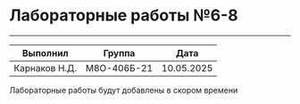 # Лабораторные работы №6-8

------------------------------------------------
|  Выполнил    |    Группа       | Дата        |
|--------------|-----------------|-------------|
| Карнаков Н.Д.|    М8О-406Б-21  |   10.05.2025|


Лабораторные работы будут добавлены в скором времени
